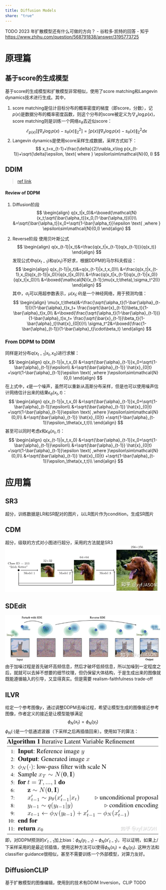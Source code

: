 ```yaml
---
title: Diffusion Models
share: "true"
---
```


TODO
2023 年扩散模型还有什么可做的方向？ - 谷粒多·凯特的回答 - 知乎 https://www.zhihu.com/question/568791838/answer/3195773725
# 原理篇
## 基于score的生成模型
基于score的生成模型和扩散模型非常相似，使用了score matching和Langevin dynamics技术进行生成。其中，
1. score matching是估计目标分布的概率密度的梯度（即score，分数），记$p(x)$是数据分布的概率密度函数，则这个分布的score被定义为$\nabla_x\log p(x)$，score matching则是训练一个网络$s_\theta$去近似score：
$$\mathcal{E}_{p(x)}\left[ \|\nabla_x\log p(x)-s_\theta(x)\|^2_2 \right]=\int p(x)\|\nabla_x\log p(x)-s_\theta(x)\|^2_2 dx$$
3. Langevin dynamics是使用score采样生成数据，采样方式如下：
$$
x_t=x_{t-1}+\frac{\delta}{2}\nabla_x\log p(x_{t-1})+\sqrt{\delta}\epsilon, \text{    where } \epsilon\sim\mathcal{N}(0, I)
$$
## DDIM
> [ref link](https://www.bilibili.com/video/BV13P411J7dm)
#### Review of DDPM
1. Diffusion阶段
$$
\begin{align}
q(x_t|x_0)&=\boxed{\mathcal{N}(x_t;\sqrt{\bar{\alpha_t}}x_0,(1-\bar{\alpha_t})I)}\\
         &=\sqrt{\bar{\alpha_t}}x_0+\sqrt{1-\bar{\alpha_t}}\epsilon
         \text{ ,where } \epsilon\sim\mathcal{N}(0,I)
\end{align}
$$

2. Reverse阶段
使用贝叶斯公式
$$
\begin{align}
q(x_{t-1}|x_t)&=\frac{q(x_t|x_{t-1})q(x_{t-1})}{q(x_t)}
\end{align}
$$
发现公式中$q(x_{t-1})$和$q(x_t)$不好求，根据DDPM的马尔科夫假设：
$$
\begin{align}
q(x_{t-1}|x_t)&=q(x_{t-1}|x_t,x_0)\\
              &=\frac{q(x_t|x_{t-1},x_0)q(x_{t-1}|x_0)}{q(x_t|x_0)}\\
              &=\frac{q(x_t|x_{t-1})q(x_{t-1}|x_0)}{q(x_t|x_0)}\\
              &=\boxed{\mathcal{N}(x_{t-1};\mu(x_t;\theta),\sigma_t^2I)}
\end{align}
$$
其中，$\sigma_t$可以用超参数表示，$\mu(x_t;\theta)$是一个神经网络，用于预测均值：
$$
\begin{align}
\mu(x_t;\theta)&=\frac{\sqrt{\alpha_t}(1-\bar{\alpha}_{t-1})}{1-\bar{\alpha}_t}x_t+
\frac{\sqrt{\bar{x}_{t-1}}\beta_t}{1-\bar{\alpha}_t}x_0\\
&=\boxed{\frac{\sqrt{\alpha_t}(1-\bar{\alpha}_{t-1})}{1-\bar{\alpha}_t}x_t+
\frac{\sqrt{\bar{x}_{t-1}}\beta_t}{1-\bar{\alpha}_t}\hat{x}_{0|t}}\\
\sigma_t^2&=\boxed{\frac{1-\bar{\alpha}_{t-1}}{1-\bar{\alpha}_t}\cdot\beta_t}
\end{align}
$$
### From DDPM to DDIM

同样是对分布$q(x_{t-1}|x_t,x_0)$进行求解：
$$
\begin{align}
q(x_{t-1}|x_t,x_0)
&=\sqrt{\bar{\alpha}_{t-1}}x_0+\sqrt{1-\bar{\alpha}_{t-1}}\epsilon\\
&=\sqrt{\bar{\alpha}_{t-1}}
\hat{x}_{0|t}
+\sqrt{1-\bar{\alpha}_{t-1}}\epsilon
\text{ ,where }\epsilon\sim\mathcal{N}(0,I)
\end{align}
$$
在上式中，$\epsilon$是一个噪声，虽然可以重新从高斯分布采样，但是也可以使用噪声估计网络估计出来的结果$\epsilon_\theta(x_t,t)$：
$$
\begin{align}
q(x_{t-1}|x_t,x_0)
&=\sqrt{\bar{\alpha}_{t-1}}x_0+\sqrt{1-\bar{\alpha}_{t-1}}\epsilon\\
&=\sqrt{\bar{\alpha}_{t-1}}
\hat{x}_{0|t}
+\sqrt{1-\bar{\alpha}_{t-1}}\epsilon
\text{ ,where }\epsilon\sim\mathcal{N}(0,I)\\
&=\sqrt{\bar{\alpha}_{t-1}}
\hat{x}_{0|t}
+\sqrt{1-\bar{\alpha}_{t-1}}\epsilon_\theta(x_t,t)\\
\end{align}
$$
甚至可以同时考虑$\epsilon$和$\epsilon_\theta(x_t,t)$：
$$
\begin{align}
q(x_{t-1}|x_t,x_0)
&=\sqrt{\bar{\alpha}_{t-1}}x_0+\sqrt{1-\bar{\alpha}_{t-1}}\epsilon\\
&=\sqrt{\bar{\alpha}_{t-1}}
\hat{x}_{0|t}
+\sqrt{1-\bar{\alpha}_{t-1}}\epsilon
\text{ ,where }\epsilon\sim\mathcal{N}(0,I)\\
&=\sqrt{\bar{\alpha}_{t-1}}
\hat{x}_{0|t}
+\sqrt{1-\bar{\alpha}_{t-1}}\epsilon_\theta(x_t,t)\\
\end{align}
$$
# 应用篇
## SR3
超分，训练数据是LR和SR配对的图片，以LR图片作为condition，生成SR图片
## CDM
超分，级联的方式对小图进行超分，采用的方法就是SR3
![725](../assets/img/Pasted%20image%2020230927200225.png)
## SDEdit
![900](../assets/img/Pasted%20image%2020230927200246.png)
由于加噪过程是首先破坏高频信息，然后才破坏低频信息，所以加噪到一定程度之后，就就可以去掉不想要的细节纹理，但仍保留大体结构，于是生成出来的图像就既能遵循输入的引导，又显得真实。但是需要 realism-faithfulness trade-off
## ILVR
给定一个参考图像$y$，通过调整DDPM去噪过程，希望让模型生成的图像接近参考图像，作者定义的接近是让模型能够满足
$$
\phi_N(x_t)=\phi_N(y_t)
$$
$\phi_N(\cdot)$是一个低通滤波器（下采样之后再插值回来）。使用如下的算法：
![450](../assets/img/Pasted%20image%2020230927201110.png)
即，对DDPM预测的$x'_{t-1}$加上bias：$\phi_N(y_{t-1})-\phi_N(x'_{t-1})$，可以证明，如果上/下采样采用的是最近邻插值，使用这种方法可以使得$\phi_N(x_t)=\phi_N(y_t)$.
这种方法和classifier guidance很相似，甚至不需要训练一个外部模型，对算力友好。
## DiffusionCLIP
基于扩散模型的图像编辑，使用到的技术有DDIM Inversion，CLIP
TODO
### 
